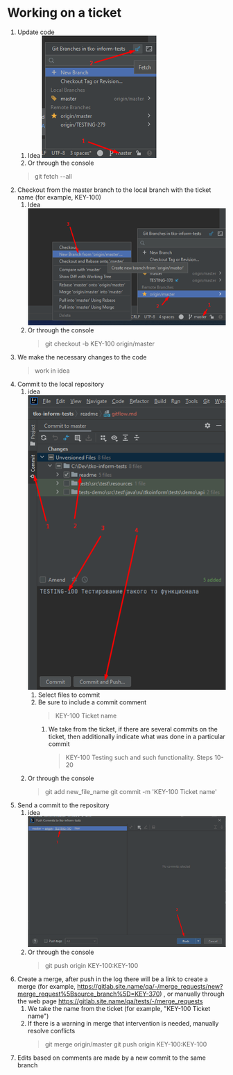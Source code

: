 # Working on a ticket

1. Update code
   1. Idea ![gitflow1.png](./img/gitflow1.png)
   2. Or through the console
   > git fetch --all
2. Checkout from the master branch to the local branch with the ticket name (for example, KEY-100)
   1. Idea ![gitflow2.png](./img/gitflow2.png)
   2. Or through the console
      > git checkout -b KEY-100 origin/master
3. We make the necessary changes to the code
   > work in idea
4. Commit to the local repository
   1. idea ![gitflow4.png](./img/gitflow4.png)
      1. Select files to commit
      2. Be sure to include a commit comment
         > KEY-100 Ticket name
         1. We take from the ticket, if there are several commits on the ticket, then additionally indicate what was done in a particular commit
            > KEY-100 Testing such and such functionality. Steps 10-20<br>
   2. Or through the console
      > git add new_file_name
      > git commit -m 'KEY-100 Ticket name'
5. Send a commit to the repository
   1. idea ![gitflow5.png](./img/gitflow5.png)
   2. Or through the console
      > git push origin KEY-100:KEY-100
6. Create a merge, after push in the log there will be a link to create a merge (for example, https://gitlab.site.name/qa/-/merge_requests/new?merge_request%5Bsource_branch%5D=KEY-370) , or manually through the web page https://gitlab.site.name/qa/tests/-/merge_requests
   1. We take the name from the ticket (for example, "KEY-100 Ticket name")
   2. If there is a warning in merge that intervention is needed, manually resolve conflicts
      > git merge origin/master
      > git push origin KEY-100:KEY-100
7. Edits based on comments are made by a new commit to the same branch